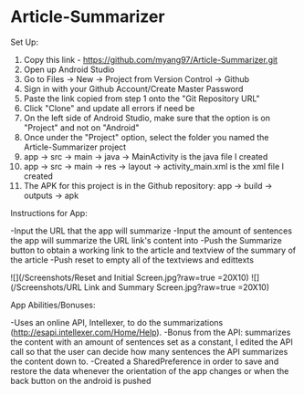 # Article-Summarizer
Set Up:
1. Copy this link - https://github.com/myang97/Article-Summarizer.git
2. Open up Android Studio
3. Go to Files -> New -> Project from Version Control -> Github
4. Sign in with your Github Account/Create Master Password
5. Paste the link copied from step 1 onto the "Git Repository URL"
6. Click "Clone" and update all errors if need be
7. On the left side of Android Studio, make sure that the option is on "Project" and not on "Android"
8. Once under the "Project" option, select the folder you named the Article-Summarizer project
9. app -> src -> main -> java -> MainActivity is the java file I created
10. app -> src -> main -> res -> layout -> activity_main.xml is the xml file I created
11. The APK for this project is in the Github repository: app -> build -> outputs -> apk

Instructions for App:

-Input the URL that the app will summarize
-Input the amount of sentences the app will summarize the URL link's content into
-Push the Summarize button to obtain a working link to the article and textview of the summary of the article
-Push reset to empty all of the textviews and edittexts

![](/Screenshots/Reset and Initial Screen.jpg?raw=true =20X10)
![](/Screenshots/URL Link and Summary Screen.jpg?raw=true =20X10)

App Abilities/Bonuses:

-Uses an online API, Intellexer, to do the summarizations (http://esapi.intellexer.com/Home/Help).
-Bonus from the API: summarizes the content with an amount of sentences set as a constant, I edited the API call so that the user can decide how many sentences the API summarizes the content down to.
-Created a SharedPreference in order to save and restore the data whenever the orientation of the app changes or when the back button on the android is pushed
